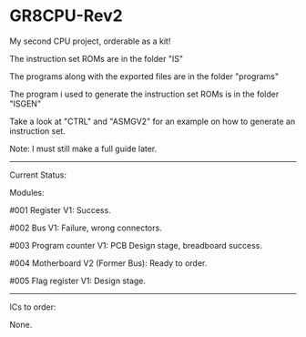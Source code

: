 # GR8CPU-Rev2

My second CPU project, orderable as a kit!

The instruction set ROMs are in the folder "IS"

The programs along with the exported files are in the folder "programs"

The program i used to generate the instruction set ROMs is in the folder "ISGEN"

Take a look at "CTRL" and "ASMGV2" for an example on how to generate an instruction set.

Note: I must still make a full guide later.

---

Current Status:

Modules:

#001 Register V1: Success.

#002 Bus V1: Failure, wrong connectors.

#003 Program counter V1: PCB Design stage, breadboard success.

#004 Motherboard V2 (Former Bus): Ready to order.

#005 Flag register V1: Design stage.

---

ICs to order:

None.
